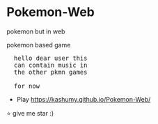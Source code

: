 # Pokemon-Web
pokemon but in web

pokemon based game

<pre>
  hello dear user this
  can contain music in 
  the other pkmn games

  for now
</pre>

- Play
https://kashumy.github.io/Pokemon-Web/

⭐ give me star :)
